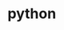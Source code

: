 # python

<script setup>
const code = `n = input()
print(n)`
</script>

<code-editor v-model="code"></code-editor>
